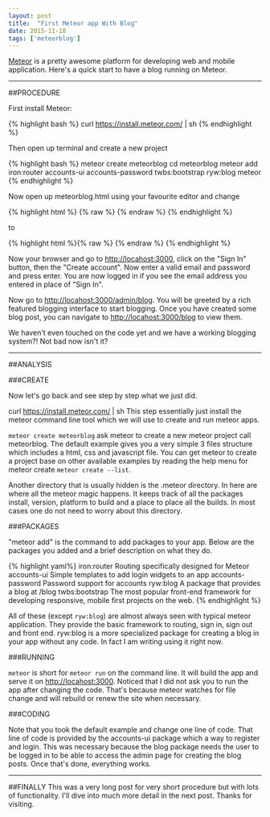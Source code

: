 ```yaml
---
layout: post
title:  "First Meteor app With Blog"
date: 2015-11-18
tags: ['meteorblog']
---
```

[Meteor][meteor] is a pretty awesome platform for developing web and mobile application. Here's a quick start to have a blog running on Meteor. 

***

##PROCEDURE

First install Meteor:

{% highlight bash %}
curl https://install.meteor.com/ | sh
{% endhighlight %}

Then open up terminal and create a new project

{% highlight bash %}
meteor create meteorblog
cd meteorblog
meteor add iron:router accounts-ui accounts-password twbs:bootstrap ryw:blog
meteor
{% endhighlight %}

Now open up meteorblog.html using your favourite editor and change

{% highlight html %}
{% raw %}
<template name="hello">
  <button>Click Me</button>
  <p>You've pressed the button {{counter}} times.</p>
</template>
{% endraw %}
{% endhighlight %}

to 

{% highlight html %}{% raw %}
<template name="hello">
    {{> loginButtons}}
</template>
{% endraw %}
{% endhighlight %}

Now your browser and go to <http://locahost:3000>, click on the "Sign In" button, then the "Create account". Now enter a valid email and password and press enter. You are now logged in if you see the email address you entered in place of "Sign In".

Now go to <http://locahost:3000/admin/blog>. You will be greeted by a rich featured blogging interface to start blogging. Once you have created some blog post, you can navigate to <http://locahost:3000/blog> to view them.

We haven't even touched on the code yet and we have a working blogging system?! Not bad now isn't it? 

---

##ANALYSIS

###CREATE

Now let's go back and see step by step what we just did. 

curl https://install.meteor.com/ | sh
This step essentially just install the meteor command line tool which we will use to create and run meteor apps.

`meteor create meteorblog` ask meteor to create a new meteor project call meteorblog. The default example gives you a very simple 3 files structure which includes a html, css and javascript file. You can get meteor to create a project base on other available examples by reading the help menu for meteor create `meteor create --list`.

Another directory that is usually hidden is the .meteor directory. In here are where all the meteor magic happens. It keeps track of all the packages install, version, platform to build and a place to place all the builds. In most cases one do not need to worry about this directory. 

###PACKAGES

"meteor add" is the command to add packages to your app. Below are the packages you added and a brief description on what they do.

{% highlight yaml%}
iron:router         Routing specifically designed for Meteor
accounts-ui         Simple templates to add login widgets to an app
accounts-password   Password support for accounts
ryw:blog            A package that provides a blog at /blog
twbs:bootstrap      The most popular front-end framework for developing responsive, mobile first projects on the web.
{% endhighlight %}

All of these (except `ryw:blog`) are almost always seen with typical meteor application. They provide the basic framework to routing, sign in, sign out and front end. ryw:blog is a more specialized package for creating a blog in your app without any code. In fact I am writing using it right now.

###RUNNING

`meteor` is short for `meteor run` on the command line. It will build the app and serve it on <http://locahost:3000>. Noticed that I did not ask you to run the app after changing the code. That's because meteor watches for file change and will rebuild or renew the site when necessary. 

###CODING

Note that you took the default example and change one line of code. That line of code is provided by the accounts-ui package which a way to register and login. This was necessary because the blog package needs the user to be logged in to be able to access the admin page for creating the blog posts. Once that's done, everything works.

___

##FINALLY
This was a very long post for very short procedure but with lots of functionality. I'll dive into much more detail in the next post. Thanks for visiting.



[meteor]:http://meteor.com